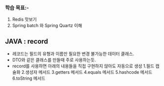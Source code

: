 ### 학습 목표:-
1. Redis 맛보기
2. Spring batch 와 Spring Quartz 이해

## JAVA : record
 - 레코드는 필드의 유형과 이름만 필요한 변경 불가능한 데이터 클래스.
 - DTO와 같은 클래스를 만들때 주로 사용하는듯.
 - record를 사용하면 아래의 내용들을 직접 구현하지 않아도 자동으로 생성
  1.필드 캡슐화
  2.생성자 메서드
  3.getters 메서드
  4.equals 메서드
  5.hashcode 메서드
  6.toString 메서드
